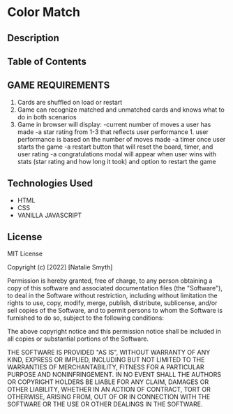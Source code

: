 # Color Match

## Description

<!-- This game has 12 cards -->

## Table of Contents

## GAME REQUIREMENTS

1. Cards are shuffled on load or restart
1. Game can recognize matched and unmatched cards and knows what to do in both scenarios
1. Game in browser will display:
    -current number of moves a user has made
    -a star rating from 1-3 that reflects user performance
        1. user performance is based on the number of moves made
    -a timer once user starts the game
    -a restart button that will reset the board, timer, and user rating
    -a congratulations modal will appear when user wins with stats (star rating and how long it took) and option to restart the game

## Technologies Used

* HTML
* CSS
* VANILLA JAVASCRIPT

## License

MIT License

Copyright (c) [2022] [Natalie Smyth]

Permission is hereby granted, free of charge, to any person obtaining a copy
of this software and associated documentation files (the "Software"), to deal
in the Software without restriction, including without limitation the rights
to use, copy, modify, merge, publish, distribute, sublicense, and/or sell
copies of the Software, and to permit persons to whom the Software is
furnished to do so, subject to the following conditions:

The above copyright notice and this permission notice shall be included in all
copies or substantial portions of the Software.

THE SOFTWARE IS PROVIDED "AS IS", WITHOUT WARRANTY OF ANY KIND, EXPRESS OR
IMPLIED, INCLUDING BUT NOT LIMITED TO THE WARRANTIES OF MERCHANTABILITY,
FITNESS FOR A PARTICULAR PURPOSE AND NONINFRINGEMENT. IN NO EVENT SHALL THE
AUTHORS OR COPYRIGHT HOLDERS BE LIABLE FOR ANY CLAIM, DAMAGES OR OTHER
LIABILITY, WHETHER IN AN ACTION OF CONTRACT, TORT OR OTHERWISE, ARISING FROM,
OUT OF OR IN CONNECTION WITH THE SOFTWARE OR THE USE OR OTHER DEALINGS IN THE
SOFTWARE.
